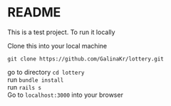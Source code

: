 # README

This is a test project. To run it locally 

Clone this into your local machine
```
git clone https://github.com/GalinaKr/lottery.git
```
go to directory
`cd lottery` <br>
run  `bundle install` <br>
run `rails s` <br>
Go to `localhost:3000` into your browser
